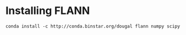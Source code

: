 Installing FLANN
================

```
conda install -c http://conda.binstar.org/dougal flann numpy scipy
```